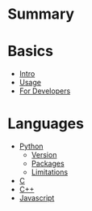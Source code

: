# Summary

# Basics

- [Intro](intro.md)
- [Usage](usage.md)
- [For Developers](for-developers.md)

# Languages

- [Python](python/intro.md)
  - [Version](python/version.md)
  - [Packages](python/packages.md)
  - [Limitations](python/limitations.md)
- [C]()
- [C++]()
- [Javascript]()
